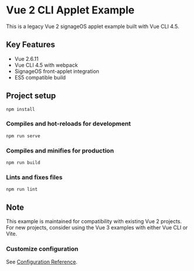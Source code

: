 # Vue 2 CLI Applet Example

This is a legacy Vue 2 signageOS applet example built with Vue CLI 4.5.

## Key Features
- Vue 2.6.11
- Vue CLI 4.5 with webpack
- SignageOS front-applet integration
- ES5 compatible build

## Project setup
```
npm install
```

### Compiles and hot-reloads for development
```
npm run serve
```

### Compiles and minifies for production
```
npm run build
```

### Lints and fixes files
```
npm run lint
```

## Note
This example is maintained for compatibility with existing Vue 2 projects. For new projects, consider using the Vue 3 examples with either Vue CLI or Vite.

### Customize configuration
See [Configuration Reference](https://cli.vuejs.org/config/).
